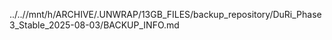 ../..//mnt/h/ARCHIVE/.UNWRAP/13GB_FILES/backup_repository/DuRi_Phase3_Stable_2025-08-03/BACKUP_INFO.md